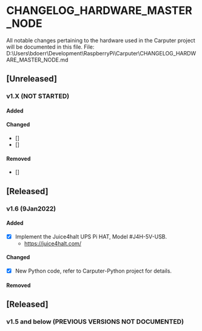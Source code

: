 # CHANGELOG_HARDWARE_MASTER_NODE
All notable changes pertaining to the hardware used in the Carputer project will be documented in this file.
File:  D:\Users\bdoerr\Development\RaspberryPi\Carputer\CHANGELOG_HARDWARE_MASTER_NODE.md


## [Unreleased]
### v1.X (NOT STARTED) 
#### Added
#### Changed
- [] 
- []   
#### Removed
- [] 


## [Released]
### v1.6 (9Jan2022) 
#### Added
- [x] Implement the Juice4halt UPS Pi HAT, Model #J4H-5V-USB.
    - https://juice4halt.com/ 
#### Changed
- [x]  New Python code, refer to Carputer-Python project for details.
#### Removed


## [Released]
### v1.5 and below (PREVIOUS VERSIONS NOT DOCUMENTED) 


